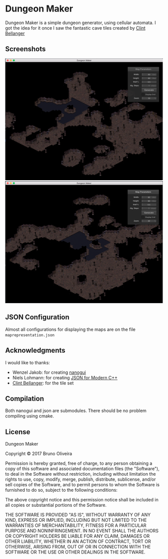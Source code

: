 # Dungeon Maker

Dungeon Maker is a simple dungeon generator, using cellular automata.
I got the idea for it once I saw the fantastic cave tiles created by [Clint Bellanger](https://opengameart.org/content/cave-tileset)


## Screenshots
![Screenshot](https://github.com/indie-at-github/dungeon-maker/raw/master/resources/ScreenShot1.png "Screenshot")
![Screenshot](https://github.com/indie-at-github/dungeon-maker/raw/master/resources/ScreenShot2.png "Screenshot")

## JSON Configuration
Almost all configurations for displaying the maps are on the file ```maprepresentation.json```

## Acknowledgments
I would like to thanks:
  * Wenzel Jakob: for creating [nanogui](https://github.com/wjakob/nanogui)
  * Niels Lohmann: for creating [JSON for Modern C++](https://github.com/nlohmann/json)
  * [Clint Bellanger](https://opengameart.org/content/cave-tileset): for the tile set

## Compilation
Both nanogui and json are submodules. There should be no problem compiling using cmake.

## License

Dungeon Maker

Copyright © 2017 Bruno Oliveira

Permission is hereby granted, free of charge, to any person obtaining a copy of this software and associated documentation files (the "Software"), to deal in the Software without restriction, including without limitation the rights to use, copy, modify, merge, publish, distribute, sublicense, and/or sell copies of the Software, and to permit persons to whom the Software is furnished to do so, subject to the following conditions:

The above copyright notice and this permission notice shall be included in all copies or substantial portions of the Software.

THE SOFTWARE IS PROVIDED "AS IS", WITHOUT WARRANTY OF ANY KIND, EXPRESS OR IMPLIED, INCLUDING BUT NOT LIMITED TO THE WARRANTIES OF MERCHANTABILITY, FITNESS FOR A PARTICULAR PURPOSE AND NONINFRINGEMENT. IN NO EVENT SHALL THE AUTHORS OR COPYRIGHT HOLDERS BE LIABLE FOR ANY CLAIM, DAMAGES OR OTHER LIABILITY, WHETHER IN AN ACTION OF CONTRACT, TORT OR OTHERWISE, ARISING FROM, OUT OF OR IN CONNECTION WITH THE SOFTWARE OR THE USE OR OTHER DEALINGS IN THE SOFTWARE.
